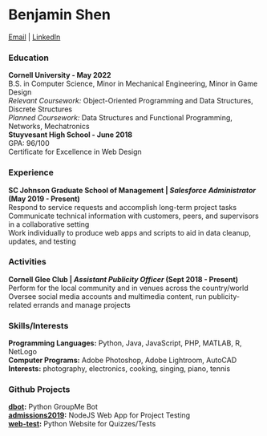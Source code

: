 # Benjamin Shen
[Email](mailto:bfs45@cornell.edu) | [LinkedIn](https://www.linkedin.com/in/benjaminfshen/)

### Education
**Cornell University - May 2022**  
B.S. in Computer Science, Minor in Mechanical Engineering, Minor in Game Design  
*Relevant Coursework:* Object-Oriented Programming and Data Structures, Discrete Structures  
*Planned Coursework:* Data Structures and Functional Programming, Networks, Mechatronics  
**Stuyvesant High School - June 2018**  
GPA: 96/100  
Certificate for Excellence in Web Design  

### Experience
**SC Johnson Graduate School of Management | *Salesforce Administrator* (May 2019 - Present)**  
Respond to service requests and accomplish long-term project tasks  
Communicate technical information with customers, peers, and supervisors in a collaborative setting  
Work individually to produce web apps and scripts to aid in data cleanup, updates, and testing  

### Activities
**Cornell Glee Club | *Assistant Publicity Officer* (Sept 2018 - Present)**  
Perform for the local community and in venues across the country/world  
Oversee social media accounts and multimedia content, run publicity-related errands and manage projects  

### Skills/Interests
**Programming Languages:** Python, Java, JavaScript, PHP, MATLAB, R, NetLogo  
**Computer Programs:** Adobe Photoshop, Adobe Lightroom, AutoCAD  
**Interests:** photography, electronics, cooking, singing, piano, tennis  

### Github Projects
**[dbot](github/dbot.md):** Python GroupMe Bot  
**[admissions2019](github/admissions2019.md):** NodeJS Web App for Project Testing  
**[web-test](github/web-test.md):** Python Website for Quizzes/Tests  
